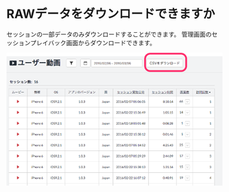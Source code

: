 # RAWデータをダウンロードできますか

セッションの一部データのみダウンロードすることができます。
管理画面のセッションプレイバック画面からダウンロードできます。

![download raw data](./files/download_raw_data.png)
